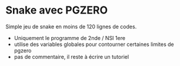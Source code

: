 # Snake avec PGZERO

Simple jeu de snake en moins de 120 lignes de codes.

* Uniquement le programme de 2nde  / NSI 1ere
* utilise des variables globales pour contourner certaines limites
  de pgzero
* pas de commentaire, il reste à écrire un tutoriel
